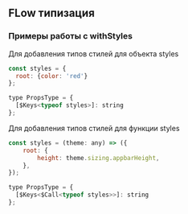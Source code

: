 
## FLow типизация

### Примеры работы с withStyles

Для добавления типов стилей для объекта styles

```js
const styles = {
  root: {color: 'red'}
};

type PropsType = {
  [$Keys<typeof styles>]: string
};
```

Для добавления типов стилей для функции styles

```js
const styles = (theme: any) => ({
    root: {
        height: theme.sizing.appbarHeight,
    },
});

type PropsType = {
  [$Keys<$Call<typeof styles>>]: string
};
```
